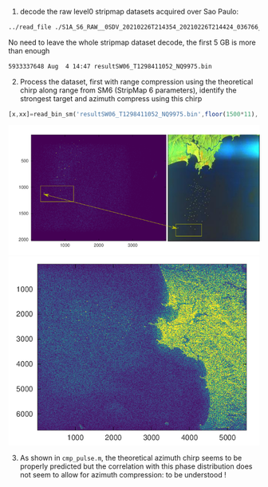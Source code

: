1. decode the raw level0 stripmap datasets acquired over Sao Paulo:

```bash
../read_file ./S1A_S6_RAW__0SDV_20210226T214354_20210226T214424_036766_045287_FD68.SAFE/s1a-s6-raw-s-vv-20210226t214354-20210226t214424-036766-045287.dat > output.txt
```

No need to leave the whole stripmap dataset decode, the first 5 GB is more than
enough
```bash
5933337648 Aug  4 14:47 resultSW06_T1298411052_NQ9975.bin
```

2. Process the dataset, first with range compression using the theoretical chirp
along range from SM6 (StripMap 6 parameters), identify the strongest target 
and azimuth compress using this chirp
```Octave
[x,xx]=read_bin_sm('resultSW06_T1298411052_NQ9975.bin',floor(1500*11), 19950);
```

<img src="210803_sm_chirps.png">

<img src="210803_sm_map.png">

3. As shown in ``cmp_pulse.m``, the theoretical azimuth chirp seems to be 
properly predicted but the correlation with this phase distribution does not
seem to allow for azimuth compression: to be understood !
